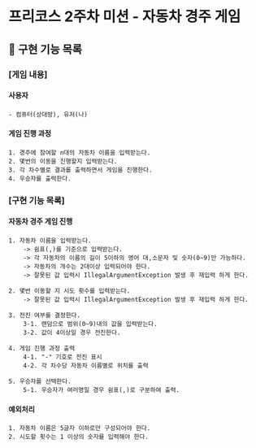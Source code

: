 # 프리코스 2주차 미션 - 자동차 경주 게임

## 🚓 구현 기능 목록

### [게임 내용]

#### 사용자 
    - 컴퓨터(상대방), 유저(나)

#### 게임 진행 과정
    1. 경주에 참여할 n대의 자동차 이름을 입력받는다.
    2. 몇번의 이동을 진행할지 입력받는다.
    3. 각 차수별로 결과를 출력하면서 게임을 진행한다.
    4. 우승자를 출력한다.

### [구현 기능 목록]

#### 자동차 경주 게임 진행
    1. 자동차 이름을 입력받는다.
        -> 쉼표(,)를 기준으로 입력받는다.
        -> 각 자동차의 이름의 길이 5이하의 영어 대,소문자 및 숫자(0~9)만 가능하다.
        -> 자동차의 개수는 2대이상 입력되어야 한다.
        -> 잘못된 값 입력시 IllegalArgumentException 발생 후 재입력 하게 한다.

    2. 몇번 이동할 지 시도 횟수를 입력받는다.
        -> 잘못된 값 입력시 IllegalArgumentException 발생 후 재입력 하게 한다.
    
    3. 전진 여부를 결정한다.
        3-1. 랜덤으로 범위(0~9)내의 값을 입력받는다.
        3-2. 값이 4이상일 경우 전진한다.

    4. 게임 진행 과정 출력
        4-1. "-" 기호로 전진 표시
        4-2. 각 차수당 자동차 이름별로 위치를 출력

    5. 우승자를 선택한다.
        5-1. 우승자가 여러명일 경우 쉼표(,)로 구분하여 출력.


#### 예외처리
    1. 자동차 이름은 5글자 이하로만 구성되어야 한다.
    2. 시도할 횟수는 1 이상의 숫자를 입력해야 한다.
